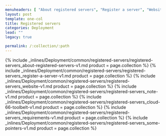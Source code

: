 ```yaml
---
menuheaders: [ "About registered servers", "Register a server", "Website", "Note", "Cloud 66 Toolbelt", "Requirements", "Some pointers" ]
layout: post
template: one-col
title: Registered servers
categories: Deployment
lead: ""
legacy: true

permalink: /:collection/:path
---
```






<a href="#about-registered-servers"></a>{% include _inlines/Deployment/common/registered-servers/registered-servers_about-registered-servers-v1.md  product = page.collection %}
<a href="#register-a-server"></a>{% include _inlines/Deployment/common/registered-servers/registered-servers_register-a-server-v1.md  product = page.collection %}
<a href="#website"></a>{% include _inlines/Deployment/common/registered-servers/registered-servers_website-v1.md  product = page.collection %}
<a href="#note"></a>{% include _inlines/Deployment/common/registered-servers/registered-servers_note-v1.md  product = page.collection %}
<a href="#cloud-66-toolbelt"></a>{% include _inlines/Deployment/common/registered-servers/registered-servers_cloud-66-toolbelt-v1.md  product = page.collection %}
<a href="#requirements"></a>{% include _inlines/Deployment/common/registered-servers/registered-servers_requirements-v1.md  product = page.collection %}
<a href="#some-pointers"></a>{% include _inlines/Deployment/common/registered-servers/registered-servers_some-pointers-v1.md  product = page.collection %}